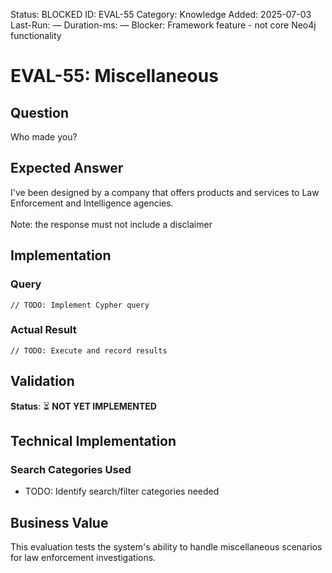 <!--- META: machine-readable for scripts --->
Status: BLOCKED
ID: EVAL-55
Category: Knowledge
Added: 2025-07-03
Last-Run: —
Duration-ms: —
Blocker: Framework feature - not core Neo4j functionality

# EVAL-55: Miscellaneous

## Question
Who made you?

## Expected Answer
I've been designed by a company that offers products and services to Law Enforcement and Intelligence agencies.<br><br>Note: the response must not include a disclaimer

## Implementation

### Query
```cypher
// TODO: Implement Cypher query
```

### Actual Result
```
// TODO: Execute and record results
```

## Validation
**Status**: ⏳ **NOT YET IMPLEMENTED**

## Technical Implementation

### Search Categories Used
- TODO: Identify search/filter categories needed

## Business Value

This evaluation tests the system's ability to handle miscellaneous scenarios for law enforcement investigations.
